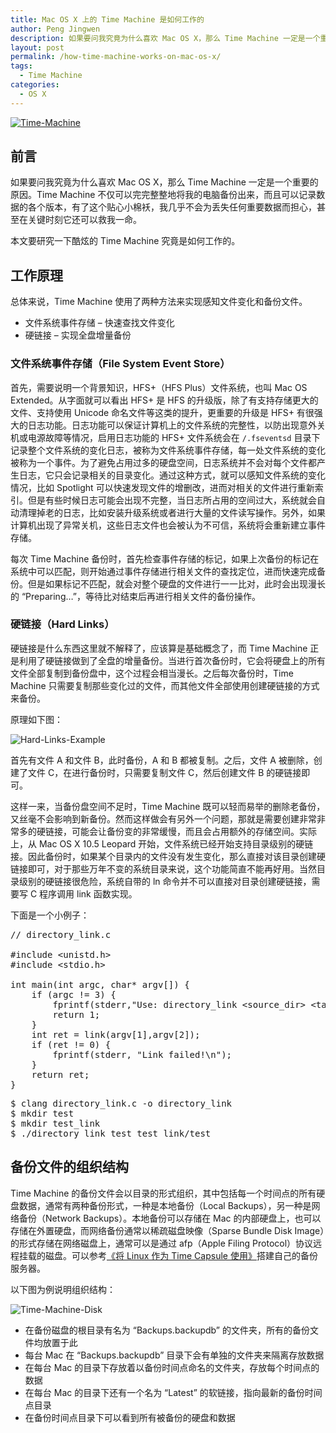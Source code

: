 ```yaml
---
title: Mac OS X 上的 Time Machine 是如何工作的
author: Peng Jingwen
description: 如果要问我究竟为什么喜欢 Mac OS X，那么 Time Machine 一定是一个重要的原因。Time Machine 不仅可以完完整整地将我的电脑备份出来，而且可以记录数据的各个版本，有了这个贴心小棉袄，我几乎不会为丢失任何重要数据而担心，甚至在关键时刻它还可以救我一命。本文要研究一下酷炫的 Time Machine 究竟是如何工作的。
layout: post
permalink: /how-time-machine-works-on-mac-os-x/
tags:
  - Time Machine
categories:
  - OS X
---
```


[<img class="alignnone size-medium wp-image-588" src="https://prettyxw.com/wp-content/uploads/2015/05/Time-Machine-600x356.png" alt="Time-Machine" />][1]


## 前言

如果要问我究竟为什么喜欢 Mac OS X，那么 Time Machine 一定是一个重要的原因。Time Machine 不仅可以完完整整地将我的电脑备份出来，而且可以记录数据的各个版本，有了这个贴心小棉袄，我几乎不会为丢失任何重要数据而担心，甚至在关键时刻它还可以救我一命。

本文要研究一下酷炫的 Time Machine 究竟是如何工作的。

## 工作原理

总体来说，Time Machine 使用了两种方法来实现感知文件变化和备份文件。

  * 文件系统事件存储 &#8211; 快速查找文件变化
  * 硬链接 &#8211; 实现全盘增量备份

### 文件系统事件存储（File System Event Store）

首先，需要说明一个背景知识，HFS+（HFS Plus）文件系统，也叫 Mac OS Extended。从字面就可以看出 HFS+ 是 HFS 的升级版，除了有支持存储更大的文件、支持使用 Unicode 命名文件等这类的提升，更重要的升级是 HFS+ 有很强大的日志功能。日志功能可以保证计算机上的文件系统的完整性，以防出现意外关机或电源故障等情况，启用日志功能的 HFS+ 文件系统会在 `/.fseventsd` 目录下记录整个文件系统的变化日志，被称为文件系统事件存储，每一处文件系统的变化被称为一个事件。为了避免占用过多的硬盘空间，日志系统并不会对每个文件都产生日志，它只会记录相关的目录变化。通过这种方式，就可以感知文件系统的变化情况，比如 Spotlight 可以快速发现文件的增删改，进而对相关的文件进行重新索引。但是有些时候日志可能会出现不完整，当日志所占用的空间过大，系统就会自动清理掉老的日志，比如安装升级系统或者进行大量的文件读写操作。另外，如果计算机出现了异常关机，这些日志文件也会被认为不可信，系统将会重新建立事件存储。

每次 Time Machine 备份时，首先检查事件存储的标记，如果上次备份的标记在系统中可以匹配，则开始通过事件存储进行相关文件的查找定位，进而快速完成备份。但是如果标记不匹配，就会对整个硬盘的文件进行一一比对，此时会出现漫长的 “Preparing&#8230;”，等待比对结束后再进行相关文件的备份操作。

### 硬链接（Hard Links）

硬链接是什么东西这里就不解释了，应该算是基础概念了，而 Time Machine 正是利用了硬链接做到了全盘的增量备份。当进行首次备份时，它会将硬盘上的所有文件全部复制到备份盘中，这个过程会相当漫长。之后每次备份时，Time Machine 只需要复制那些变化过的文件，而其他文件全部使用创建硬链接的方式来备份。

原理如下图：

![Hard-Links-Example][2]

首先有文件 A 和文件 B，此时备份，A 和 B 都被复制。之后，文件 A 被删除，创建了文件 C，在进行备份时，只需要复制文件 C，然后创建文件 B 的硬链接即可。

这样一来，当备份盘空间不足时，Time Machine 既可以轻而易举的删除老备份，又丝毫不会影响到新备份。然而这样做会有另外一个问题，那就是需要创建非常非常多的硬链接，可能会让备份变的非常缓慢，而且会占用额外的存储空间。实际上，从 Mac OS X 10.5 Leopard 开始，文件系统已经开始支持目录级别的硬链接。因此备份时，如果某个目录内的文件没有发生变化，那么直接对该目录创建硬链接即可，对于那些万年不变的系统目录来说，这个功能简直不能再好用。当然目录级别的硬链接很危险，系统自带的 ln 命令并不可以直接对目录创建硬链接，需要写 C 程序调用 link 函数实现。

下面是一个小例子：

<pre>// directory_link.c

#include &lt;unistd.h&gt;
#include &lt;stdio.h&gt;

int main(int argc, char* argv[]) {
    if (argc != 3) {
        fprintf(stderr,"Use: directory_link &lt;source_dir&gt; &lt;target_dir&gt;\n");
        return 1;
    }
    int ret = link(argv[1],argv[2]);
    if (ret != 0) {
        fprintf(stderr, "Link failed!\n");
    }
    return ret;
}</pre>

<pre>$ clang directory_link.c -o directory_link
$ mkdir test
$ mkdir test_link
$ ./directory_link test test_link/test</pre>

## 备份文件的组织结构

Time Machine 的备份文件会以目录的形式组织，其中包括每一个时间点的所有硬盘数据，通常有两种备份形式，一种是本地备份（Local Backups），另一种是网络备份（Network Backups）。本地备份可以存储在 Mac 的内部硬盘上，也可以存储在外置硬盘，而网络备份通常以稀疏磁盘映像（Sparse Bundle Disk Image）的形式存储在网络磁盘上，通常可以是通过 afp（Apple Filing Protocol）协议远程挂载的磁盘。可以参考[《将 Linux 作为 Time Capsule 使用》][3]搭建自己的备份服务器。

以下图为例说明组织结构：

![Time-Machine-Disk][4]

  * 在备份磁盘的根目录有名为 “Backups.backupdb” 的文件夹，所有的备份文件均放置于此
  * 每台 Mac 在 “Backups.backupdb” 目录下会有单独的文件夹来隔离存放数据
  * 在每台 Mac 的目录下存放着以备份时间点命名的文件夹，存放每个时间点的数据
  * 在每台 Mac 的目录下还有一个名为 “Latest” 的软链接，指向最新的备份时间点目录
  * 在备份时间点目录下可以看到所有被备份的硬盘和数据





 [1]: https://prettyxw.com/wp-content/uploads/2015/05/Time-Machine.png
 [2]: https://prettyxw.com/wp-content/uploads/2015/05/Hard-Links-Example-494x600.jpg
 [3]: https://prettyxw.com/article/2014/03/25/how-to-use-linux-as-time-capsule/
 [4]: https://prettyxw.com/wp-content/uploads/2015/05/Time-Machine-Disk-600x219.png
